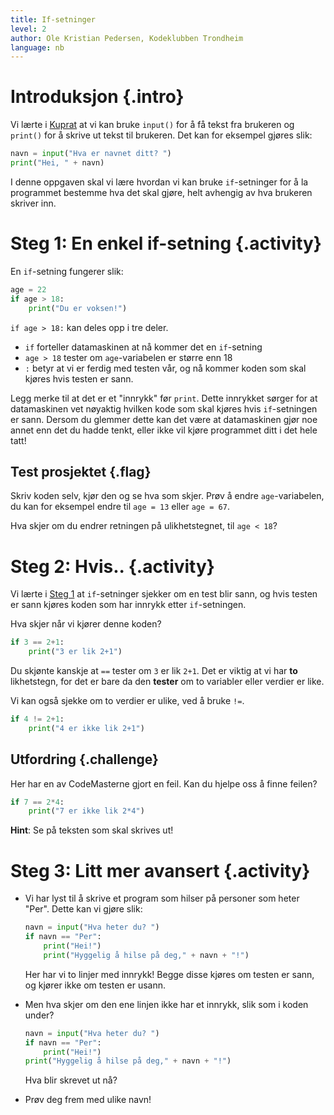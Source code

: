 ```yaml
---
title: If-setninger
level: 2
author: Ole Kristian Pedersen, Kodeklubben Trondheim
language: nb
---
```


# Introduksjon {.intro}
Vi lærte i [Kuprat](../kuprat/kuprat.html) at vi kan bruke `input()` for å få tekst fra
brukeren og `print()` for å skrive ut tekst til brukeren. Det kan for
eksempel gjøres slik:

```python
navn = input("Hva er navnet ditt? ")
print("Hei, " + navn)
```

I denne oppgaven skal vi lære hvordan vi kan bruke `if`-setninger for å la
programmet bestemme hva det skal gjøre, helt avhengig av hva brukeren
skriver inn.

# Steg 1: En enkel if-setning {.activity}

En `if`-setning fungerer slik:

```python
age = 22
if age > 18:
    print("Du er voksen!")
```

`if age > 18:` kan deles opp i tre deler.

 * `if` forteller datamaskinen at nå kommer det en `if`-setning
 * `age > 18` tester om `age`-variabelen er større enn 18
 * `:` betyr at vi er ferdig med testen vår, og nå kommer koden som skal kjøres hvis testen er sann.

Legg merke til at det er et "innrykk" før `print`. Dette innrykket sørger for
at datamaskinen vet nøyaktig hvilken kode som skal kjøres hvis `if`-setningen er
sann. Dersom du glemmer dette kan det være at datamaskinen gjør noe annet enn
det du hadde tenkt, eller ikke vil kjøre programmet ditt i det hele tatt!

## Test prosjektet {.flag}
Skriv koden selv, kjør den og se hva som skjer. Prøv å endre `age`-variabelen,
du kan for eksempel endre til `age = 13` eller `age = 67`.

Hva skjer om du endrer retningen på ulikhetstegnet, til `age < 18`?

# Steg 2: Hvis.. {.activity}

Vi lærte i [Steg 1](#steg-1-en-enkel-if-setning) at `if`-setninger sjekker om en test
blir sann, og hvis testen er sann kjøres koden som har innrykk etter
`if`-setningen.

Hva skjer når vi kjører denne koden?

```python
if 3 == 2+1:
    print("3 er lik 2+1")
```

Du skjønte kanskje at `==` tester om `3` er lik `2+1`. Det er viktig at vi har
**to** likhetstegn, for det er bare da den **tester** om to variabler eller verdier
er like.

Vi kan også sjekke om to verdier er ulike, ved å bruke `!=`.

```python
if 4 != 2+1:
    print("4 er ikke lik 2+1")
```

## Utfordring {.challenge}

Her har en av CodeMasterne gjort en feil. Kan du hjelpe oss å finne feilen?

```python
if 7 == 2*4:
    print("7 er ikke lik 2*4")
```

**Hint**: Se på teksten som skal skrives ut!

# Steg 3: Litt mer avansert {.activity}

* Vi har lyst til å skrive et program som hilser på personer som heter "Per".
  Dette kan vi gjøre slik:

  ```python
  navn = input("Hva heter du? ")
  if navn == "Per":
      print("Hei!")
      print("Hyggelig å hilse på deg," + navn + "!")
  ```

  Her har vi to linjer med innrykk! Begge disse kjøres om testen er sann, og
  kjører ikke om testen er usann.

* Men hva skjer om den ene linjen ikke har et innrykk, slik som i koden under?

  ```python
  navn = input("Hva heter du? ")
  if navn == "Per":
      print("Hei!")
  print("Hyggelig å hilse på deg," + navn + "!")
  ```

  Hva blir skrevet ut nå?

* Prøv deg frem med ulike navn!
